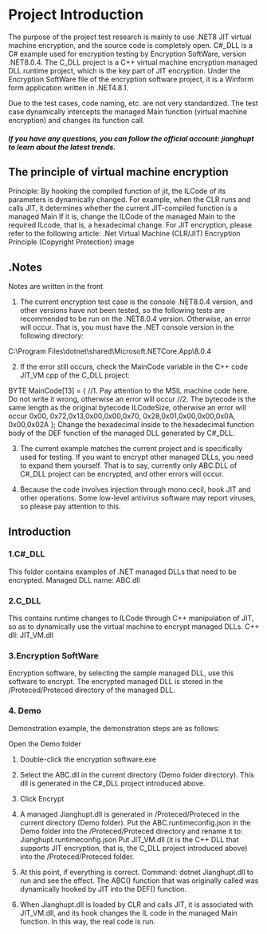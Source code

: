 # Project Introduction
The purpose of the project test research is mainly to use .NET8 JIT virtual machine encryption, and the source code is completely open.
C#_DLL is a C# example used for encryption testing by Encryption SoftWare, version .NET8.0.4.
The C_DLL project is a C++ virtual machine encryption managed DLL runtime project, which is the key part of JIT encryption.
Under the Encryption SoftWare file of the encryption software project, it is a Winform form application written in .NET4.8.1.

Due to the test cases, code naming, etc. are not very standardized.
The test case dynamically intercepts the managed Main function (virtual machine encryption) and changes its function call.

##### If you have any questions, you can follow the official account: jianghupt to learn about the latest trends.
## The principle of virtual machine encryption
Principle: By hooking the compiled function of jit, the ILCode of its parameters is dynamically changed. For example, when the CLR runs and calls JIT, it determines whether the current JIT-compiled function is a managed Main
If it is, change the ILCode of the managed Main to the required ILcode, that is, a hexadecimal change.
For JIT encryption, please refer to the following article:
.Net Virtual Machine (CLR/JIT) Encryption Principle (Copyright Protection)
image

## .Notes
Notes are written in the front

1. The current encryption test case is the console .NET8.0.4 version, and other versions have not been tested, so the following tests are recommended to be run on the .NET8.0.4 version. Otherwise, an error will occur.
That is, you must have the .NET console version in the following directory:

C:\Program Files\dotnet\shared\Microsoft.NETCore.App\8.0.4

2. If the error still occurs, check the MainCode variable in the C++ code JIT_VM.cpp of the C_DLL project:

BYTE MainCode[13] =
{
//1. Pay attention to the MSIL machine code here. Do not write it wrong, otherwise an error will occur
//2. The bytecode is the same length as the original bytecode ILCodeSize, otherwise an error will occur
0x00,
0x72,0x13,0x00,0x00,0x70,
0x28,0x01,0x00,0x00,0x0A,
0x00,0x02A
};
Change the hexadecimal inside to the hexadecimal function body of the DEF function of the managed DLL generated by C#_DLL.

3. The current example matches the current project and is specifically used for testing. If you want to encrypt other managed DLLs, you need to expand them yourself. That is to say, currently only ABC.DLL of C#_DLL project can be encrypted, and other errors will occur.

4. Because the code involves injection through mono.cecil, hook JIT and other operations. Some low-level antivirus software may report viruses, so please pay attention to this.

## Introduction
### 1.C#_DLL
This folder contains examples of .NET managed DLLs that need to be encrypted. Managed DLL name: ABC.dll

### 2.C_DLL
This contains runtime changes to ILCode through C++ manipulation of JIT, so as to dynamically use the virtual machine to encrypt managed DLLs. C++ dll: JIT_VM.dll

### 3.Encryption SoftWare
Encryption software, by selecting the sample managed DLL, use this software to encrypt. The encrypted managed DLL is stored in the /Proteced/Proteced directory of the managed DLL.

### 4. Demo
Demonstration example, the demonstration steps are as follows:

Open the Demo folder

1. Double-click the encryption software.exe

2. Select the ABC.dll in the current directory (Demo folder directory). This dll is generated in the C#_DLL project introduced above.

3. Click Encrypt

4. A managed Jianghupt.dll is generated in /Proteced/Proteced in the current directory (Demo folder). Put the ABC.runtimeconfig.json in the Demo folder into the /Proteced/Proteced directory and rename it to: Jianghupt.runtimeconfig.json
Put JIT_VM.dll (it is the C++ DLL that supports JIT encryption, that is, the C_DLL project introduced above) into the /Proteced/Proteced folder.

5. At this point, if everything is correct. Command: dotnet Jianghupt.dll to run and see the effect. The ABC() function that was originally called was dynamically hooked by JIT into the DEF() function.

6. When Jianghupt.dll is loaded by CLR and calls JIT, it is associated with JIT_VM.dll, and its hook changes the IL code in the managed Main function. In this way, the real code is run.
